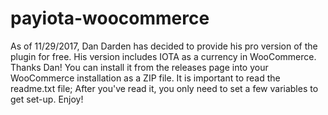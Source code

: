 # payiota-woocommerce

As of 11/29/2017, Dan Darden has decided to provide his pro version of the plugin for free. His version includes IOTA as a currency in WooCommerce. Thanks Dan!
You can install it from the releases page into your WooCommerce installation as a ZIP file. It is important to read the readme.txt file; After you've read it, you only need to set a few variables to get set-up. Enjoy!
